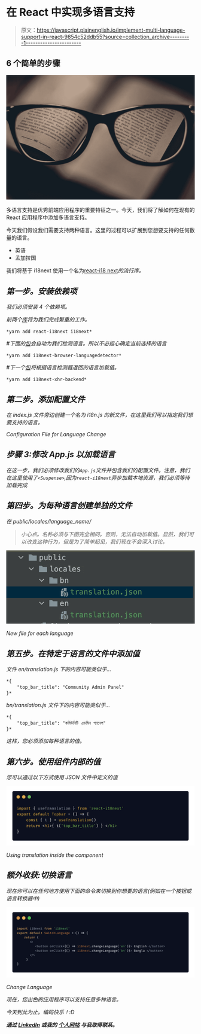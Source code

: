 # 在 React 中实现多语言支持

> 原文：<https://javascript.plainenglish.io/implement-multi-language-support-in-react-9854c52ddb55?source=collection_archive---------1----------------------->

## 6 个简单的步骤

![](img/6e87f9beeb8d493a1051187b1a8161f5.png)

多语言支持是优秀前端应用程序的重要特征之一。今天，我们将了解如何在现有的 React 应用程序中添加多语言支持。

今天我们假设我们需要支持两种语言。这里的过程可以扩展到您想要支持的任何数量的语言。

*   英语
*   孟加拉国

我们将基于 i18next 使用一个名为[react-i18 next](https://react.i18next.com/)*的流行库。*

## *第一步。安装依赖项*

*我们必须安装 4 个依赖项。*

*前两个[库](https://react.i18next.com/guides/quick-start)将为我们完成繁重的工作。*

```
*yarn add react-i18next i18next*
```

*#下面的[包](https://github.com/i18next/i18next-browser-languageDetector)会自动为我们检测语言。所以不必担心确定当前选择的语言*

```
*yarn add i18next-browser-languagedetector*
```

*#下一个[包](https://github.com/i18next/i18next-http-backend)将根据语言检测器返回的语言加载值。*

```
*yarn add i18next-xhr-backend*
```

## *第二步。添加配置文件*

*在 index.js 文件旁边创建一个名为 i18n.js 的新文件，在这里我们可以指定我们想要支持的语言。*

*Configuration File for Language Change*

## *步骤 3:修改 App.js 以加载语言*

*在这一步，我们必须修改我们的`App.js`文件并包含我们的配置文件。注意，我们在这里使用了`<Suspense>`,因为`react-i18next`异步加载本地资源，我们必须等待加载完成*

## *第四步。为每种语言创建单独的文件*

*在 public/locales/language_name/*

> *小心点。名称必须与下图完全相同。否则，无法自动加载值。显然，我们可以改变这种行为，但是为了简单起见，我们现在不会深入讨论。*

*![](img/2e04452c681f10d907b9c3a82fc988e7.png)*

*New file for each language*

## *第五步。在特定于语言的文件中添加值*

*文件 en/translation.js 下的内容可能类似于…*

```
*{
    "top_bar_title": "Community Admin Panel"
}*
```

*bn/translation.js 文件下的内容可能类似于…*

```
*{
    "top_bar_title": "কমিউনিটি এডমিন প্যানেল"
}*
```

*这样，您必须添加每种语言的值。*

## *第六步。使用组件内部的值*

*您可以通过以下方式使用 JSON 文件中定义的值*

*![](img/a04f6c01ec5c56bb36e7566f554604ce.png)*

*Using translation inside the component*

## *额外收获:切换语言*

*现在你可以在任何地方使用下面的命令来切换到你想要的语言(例如在一个按钮或语言转换器中)*

*![](img/145c93e4db43a5c652dd67ae81acf8e2.png)*

*Change Language*

*现在，您出色的应用程序可以支持任意多种语言。*

*今天到此为止。编码快乐！:D*

***通过** [**LinkedIn**](https://www.linkedin.com/in/56faisal/) **或我的** [**个人网站**](https://www.mohammadfaisal.dev/) **与我取得联系。***